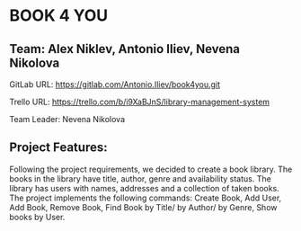 # BOOK 4 YOU

## Team: Alex Niklev, Antonio Iliev, Nevena Nikolova
GitLab URL: https://gitlab.com/Antonio.Iliev/book4you.git

Trello URL: https://trello.com/b/i9XaBJnS/library-management-system

Team Leader: Nevena Nikolova

## Project Features:
Following the project requirements, we decided to create a book library. 
The books in the library have title, author, genre and availability status. The library has users with names, addresses and a collection of taken books. The project implements the following commands: Create Book, Add User, Add Book, Remove Book, Find Book by Title/ by Author/ by Genre, Show books by User.

  


